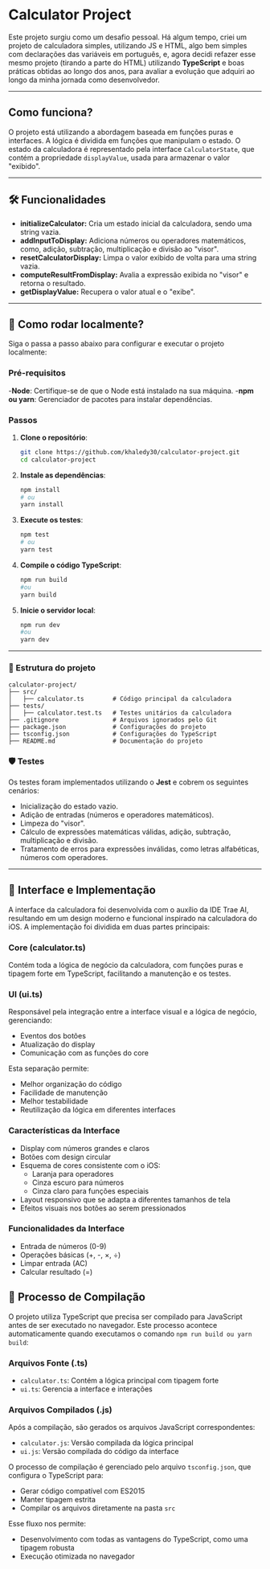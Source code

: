 # Calculator Project

Este projeto surgiu como um desafio pessoal. Há algum tempo, criei um projeto de calculadora simples, utilizando JS e HTML, algo bem simples com declarações das variáveis em português, e, agora decidi refazer esse mesmo projeto (tirando a parte do HTML) utilizando **TypeScript** e boas práticas obtidas ao longo dos anos, para avaliar a evolução que adquiri ao longo da minha jornada como desenvolvedor.

---

## Como funciona?

O projeto está utilizando a abordagem baseada em funções puras e interfaces. A lógica é dividida em funções que manipulam o estado. O estado da calculadora é representado pela interface `CalculatorState`, que contém a propriedade `displayValue`, usada para armazenar o valor "exibido".

---

##  🛠️ Funcionalidades

- **initializeCalculator:** Cria um estado inicial da calculadora, sendo uma string vazia.
- **addInputToDisplay:** Adiciona números ou operadores matemáticos, como, adição, subtração, multiplicação e divisão ao "visor".
- **resetCalculatorDisplay:** Limpa o valor exibido de volta para uma string vazia.
- **computeResultFromDisplay:** Avalia a expressão exibida no "visor" e retorna o resultado.
- **getDisplayValue:** Recupera o valor atual e o "exibe".

---

## 🔧 Como rodar localmente?

Siga o passa a passo abaixo para configurar e executar o projeto localmente:

### Pré-requisitos
  
-**Node**: Certifique-se de que o Node está instalado na sua máquina.
-**npm ou yarn**: Gerenciador de pacotes para instalar dependências.

### Passos

1. **Clone o repositório**:
   ```bash
   git clone https://github.com/khaledy30/calculator-project.git
   cd calculator-project
   
2. **Instale as dependências**:
   ```bash
   npm install
   # ou
   yarn install

3. **Execute os testes**:
   ```bash
   npm test
   # ou
   yarn test

4. **Compile o código TypeScript**:
    ```bash
    npm run build
    #ou
    yarn build

5. **Inicie o servidor local**:
    ```bash
    npm run dev
    #ou
    yarn dev

---

### 📂 Estrutura do projeto
```
calculator-project/
├── src/
│   ├── calculator.ts        # Código principal da calculadora
├── tests/
│   ├── calculator.test.ts   # Testes unitários da calculadora
├── .gitignore               # Arquivos ignorados pelo Git
├── package.json             # Configurações do projeto
├── tsconfig.json            # Configurações do TypeScript
├── README.md                # Documentação do projeto
```

### 🛡️ Testes

Os testes foram implementados utilizando o **Jest** e cobrem os seguintes cenários:

- Inicialização do estado vazio.
- Adição de entradas (números e operadores matemáticos).
- Limpeza do "visor".
- Cálculo de expressões matemáticas válidas, adição, subtração, multiplicação e divisão.
- Tratamento de erros para expressões inválidas, como letras alfabéticas, números com operadores.

---

## 🎨 Interface e Implementação

A interface da calculadora foi desenvolvida com o auxílio da IDE Trae AI, resultando em um design moderno e funcional inspirado na calculadora do iOS. A implementação foi dividida em duas partes principais:

### Core (calculator.ts)
Contém toda a lógica de negócio da calculadora, com funções puras e tipagem forte em TypeScript, facilitando a manutenção e os testes.

### UI (ui.ts)
Responsável pela integração entre a interface visual e a lógica de negócio, gerenciando:
- Eventos dos botões
- Atualização do display
- Comunicação com as funções do core

Esta separação permite:
- Melhor organização do código
- Facilidade de manutenção
- Melhor testabilidade
- Reutilização da lógica em diferentes interfaces

### Características da Interface

- Display com números grandes e claros
- Botões com design circular
- Esquema de cores consistente com o iOS:
  - Laranja para operadores
  - Cinza escuro para números
  - Cinza claro para funções especiais
- Layout responsivo que se adapta a diferentes tamanhos de tela
- Efeitos visuais nos botões ao serem pressionados

### Funcionalidades da Interface
- Entrada de números (0-9)
- Operações básicas (+, -, ×, ÷)
- Limpar entrada (AC)
- Calcular resultado (=)

## 🔨 Processo de Compilação

O projeto utiliza TypeScript que precisa ser compilado para JavaScript antes de ser executado no navegador. Este processo acontece automaticamente quando executamos o comando `npm run build ou yarn build`:

### Arquivos Fonte (.ts)
- `calculator.ts`: Contém a lógica principal com tipagem forte
- `ui.ts`: Gerencia a interface e interações

### Arquivos Compilados (.js)
Após a compilação, são gerados os arquivos JavaScript correspondentes:
- `calculator.js`: Versão compilada da lógica principal
- `ui.js`: Versão compilada do código da interface

O processo de compilação é gerenciado pelo arquivo `tsconfig.json`, que configura o TypeScript para:
- Gerar código compatível com ES2015
- Manter tipagem estrita
- Compilar os arquivos diretamente na pasta `src`

Esse fluxo nos permite:
- Desenvolvimento com todas as vantagens do TypeScript, como uma tipagem robusta
- Execução otimizada no navegador
